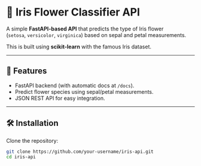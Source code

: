 # 🌸 Iris Flower Classifier API

A simple **FastAPI-based API** that predicts the type of Iris flower  
(`setosa`, `versicolor`, `virginica`) based on sepal and petal measurements.  

This is built using **scikit-learn** with the famous Iris dataset.

---

## 🚀 Features
- FastAPI backend (with automatic docs at `/docs`).
- Predict flower species using sepal/petal measurements.
- JSON REST API for easy integration.

---

## 🛠 Installation

Clone the repository:

```bash
git clone https://github.com/your-username/iris-api.git
cd iris-api
